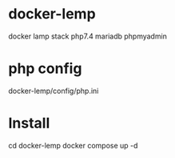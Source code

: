 # docker-lemp
 docker lamp stack
   php7.4
   mariadb
   phpmyadmin

# php config
   docker-lemp/config/php.ini


# Install
   cd docker-lemp
   docker compose up -d